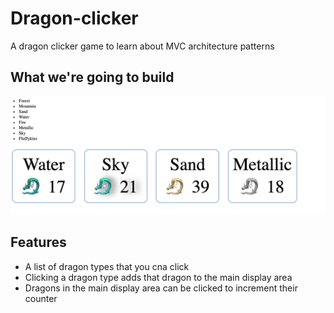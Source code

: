 # Dragon-clicker
A dragon clicker game to learn about MVC architecture patterns


## What we're going to build

![Dragon Clicker App](dragon-clicker.png)

## Features
* A list of dragon types that you cna click
* Clicking a dragon type adds that dragon to the main display area
* Dragons in the main display area can be clicked to increment their counter